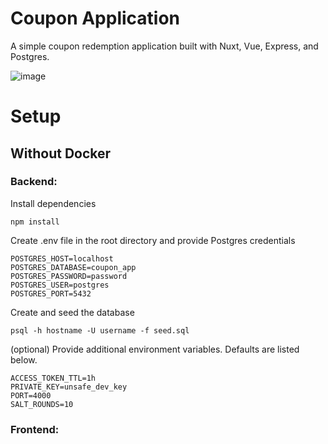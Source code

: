# Coupon Application
A simple coupon redemption application built with Nuxt, Vue, Express, and Postgres.

![image](https://github.com/matthew-08/coupon_app/assets/114291570/2fb94163-3c9d-4e91-ab57-ed3ae9a688e1)

# Setup

## Without Docker

### Backend:

Install dependencies

```
npm install
```

Create .env file in the root directory and provide Postgres credentials

```
POSTGRES_HOST=localhost
POSTGRES_DATABASE=coupon_app
POSTGRES_PASSWORD=password
POSTGRES_USER=postgres
POSTGRES_PORT=5432
```

Create and seed the database

```
psql -h hostname -U username -f seed.sql
```

(optional) Provide additional environment variables. Defaults are listed below.

```
ACCESS_TOKEN_TTL=1h
PRIVATE_KEY=unsafe_dev_key
PORT=4000
SALT_ROUNDS=10
```

### Frontend:
